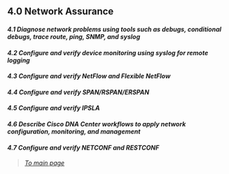 ## 4.0 Network Assurance  


#### *4.1 Diagnose network problems using tools such as debugs, conditional debugs, trace route, ping, SNMP, and syslog*  


#### *4.2 Configure and verify device monitoring using syslog for remote logging*  


#### *4.3 Configure and verify NetFlow and Flexible NetFlow*  


#### *4.4 Configure and verify SPAN/RSPAN/ERSPAN*  


#### *4.5 Configure and verify IPSLA*  


#### *4.6 Describe Cisco DNA Center workflows to apply network configuration, monitoring, and management*  


#### *4.7 Configure and verify NETCONF and RESTCONF*  


> *[To main page](https://github.com/network-dluong/CCNP-ENCOR/tree/master)*
